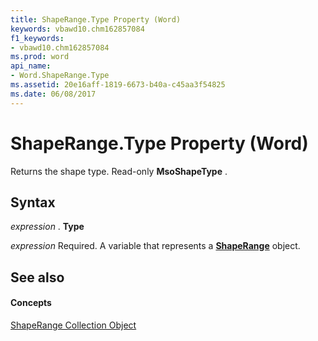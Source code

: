 ```yaml
---
title: ShapeRange.Type Property (Word)
keywords: vbawd10.chm162857084
f1_keywords:
- vbawd10.chm162857084
ms.prod: word
api_name:
- Word.ShapeRange.Type
ms.assetid: 20e16aff-1819-6673-b40a-c45aa3f54825
ms.date: 06/08/2017
---
```



# ShapeRange.Type Property (Word)

Returns the shape type. Read-only  **MsoShapeType** .


## Syntax

 _expression_ . **Type**

 _expression_ Required. A variable that represents a **[ShapeRange](Word.shaperange.md)** object.


## See also


#### Concepts


[ShapeRange Collection Object](Word.shaperange.md)

